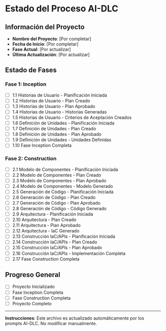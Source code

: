 # Estado del Proceso AI-DLC

## Información del Proyecto
- **Nombre del Proyecto**: [Por completar]
- **Fecha de Inicio**: [Por completar]
- **Fase Actual**: [Por actualizar]
- **Última Actualización**: [Por actualizar]

## Estado de Fases

### Fase 1: Inception
- [ ] 1.1 Historias de Usuario - Planificación Iniciada
- [ ] 1.2 Historias de Usuario - Plan Creado
- [ ] 1.3 Historias de Usuario - Plan Aprobado
- [ ] 1.4 Historias de Usuario - Historias Generadas
- [ ] 1.5 Historias de Usuario - Criterios de Aceptación Creados
- [ ] 1.6 Definición de Unidades - Planificación Iniciada
- [ ] 1.7 Definición de Unidades - Plan Creado
- [ ] 1.8 Definición de Unidades - Plan Aprobado
- [ ] 1.9 Definición de Unidades - Unidades Definidas
- [ ] 1.10 Fase Inception Completa

### Fase 2: Construction
- [ ] 2.1 Modelo de Componentes - Planificación Iniciada
- [ ] 2.2 Modelo de Componentes - Plan Creado
- [ ] 2.3 Modelo de Componentes - Plan Aprobado
- [ ] 2.4 Modelo de Componentes - Modelo Generado
- [ ] 2.5 Generación de Código - Planificación Iniciada
- [ ] 2.6 Generación de Código - Plan Creado
- [ ] 2.7 Generación de Código - Plan Aprobado
- [ ] 2.8 Generación de Código - Código Generado
- [ ] 2.9 Arquitectura - Planificación Iniciada
- [ ] 2.10 Arquitectura - Plan Creado
- [ ] 2.11 Arquitectura - Plan Aprobado
- [ ] 2.12 Arquitectura - IaC Generado
- [ ] 2.13 Construcción IaC/APIs - Planificación Iniciada
- [ ] 2.14 Construcción IaC/APIs - Plan Creado
- [ ] 2.15 Construcción IaC/APIs - Plan Aprobado
- [ ] 2.16 Construcción IaC/APIs - Implementación Completa
- [ ] 2.17 Fase Construction Completa

## Progreso General
- [ ] Proyecto Inicializado
- [ ] Fase Inception Completa
- [ ] Fase Construction Completa
- [ ] Proyecto Completo

---

**Instrucciones**: Este archivo es actualizado automáticamente por los prompts AI-DLC. No modificar manualmente.
